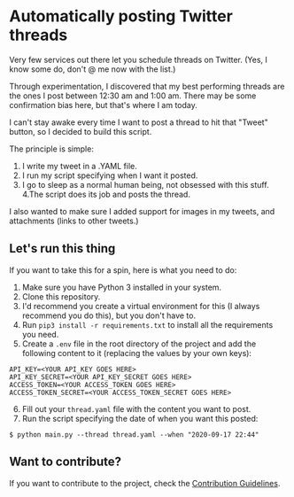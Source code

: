 # Automatically posting Twitter threads

Very few services out there let you schedule threads on Twitter. (Yes, I know some do, don't @ me now with the list.)

Through experimentation, I discovered that my best performing threads are the ones I post between 12:30 am and 1:00 am. There may be some confirmation bias here, but that's where I am today.

I can't stay awake every time I want to post a thread to hit that "Tweet" button, so I decided to build this script.

The principle is simple:

1. I write my tweet in a .YAML file.
2. I run my script specifying when I want it posted.
3. I go to sleep as a normal human being, not obsessed with this stuff.
4.The script does its job and posts the thread.

I also wanted to make sure I added support for images in my tweets, and attachments (links to other tweets.) 

## Let's run this thing
If you want to take this for a spin, here is what you need to do:

1. Make sure you have Python 3 installed in your system.
2. Clone this repository.
3. I'd recommend you create a virtual environment for this (I always recommend you do this), but you don't have to.
4. Run `pip3 install -r requirements.txt` to install all the requirements you need.
5. Create a `.env` file in the root directory of the project and add the following content to it (replacing the values by your own keys):

``` shell
API_KEY=<YOUR API_KEY GOES HERE>
API_KEY_SECRET=<YOUR API_KEY_SECRET GOES HERE>
ACCESS_TOKEN=<YOUR ACCESS_TOKEN GOES HERE>
ACCESS_TOKEN_SECRET=<YOUR ACCESS_TOKEN_SECRET GOES HERE>
```

6. Fill out your `thread.yaml` file with the content you want to post.
7. Run the script specifying the date of when you want this posted:

```shell
$ python main.py --thread thread.yaml --when "2020-09-17 22:44"
```

## Want to contribute?

If you want to contribute to the project, check the [Contribution Guidelines](CONTRIBUTING.md).
